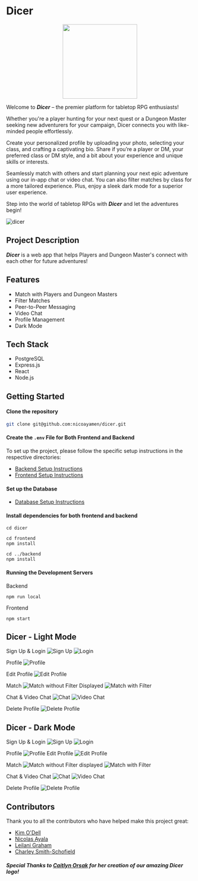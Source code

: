 # Dicer
<p align="center">
  <img width="200" height="200" src="frontend/public/dicer-2.png">
</p>

Welcome to ***Dicer*** – the premier platform for tabletop RPG enthusiasts! 

Whether you're a player hunting for your next quest or a Dungeon Master seeking new adventurers for your campaign, Dicer connects you with like-minded people effortlessly.

Create your personalized profile by uploading your photo, selecting your class, and crafting a captivating bio. Share if you’re a player or DM, your preferred class or DM style, and a bit about your experience and unique skills or interests.

Seamlessly match with others and start planning your next epic adventure using our in-app chat or video chat. You can also filter matches by class for a more tailored experience. Plus, enjoy a sleek dark mode for a superior user experience.

Step into the world of tabletop RPGs with ***Dicer*** and let the adventures begin!

![dicer](https://github.com/user-attachments/assets/1871d4b8-7524-4bd6-a4db-a4920993c5c6)

## Project Description
***Dicer*** is a web app that helps Players and Dungeon Master's connect with each other for future adventures!

## Features
* Match with Players and Dungeon Masters
* Filter Matches
* Peer-to-Peer Messaging
* Video Chat
* Profile Management
* Dark Mode


## Tech Stack
* PostgreSQL
* Express.js
* React
* Node.js


## Getting Started
#### Clone the repository

```sh
git clone git@github.com:nicoayamen/dicer.git
```

#### Create the `.env` File for Both Frontend and Backend
To set up the project, please follow the specific setup instructions in the respective directories:

- [Backend Setup Instructions](./backend/README.md)
- [Frontend Setup Instructions](./frontend/README.md)

#### Set up the Database
- [Database Setup Instructions](./backend/db/README.md)

#### Install dependencies for both frontend and backend
```
cd dicer

cd frontend
npm install

cd ../backend
npm install
```


####  Running the Development Servers
Backend

```cd backend
npm run local
```

Frontend
```cd frontend
npm start
```

## Dicer - Light Mode
Sign Up & Login
![Sign Up](<readme-screenshots/Sign Up.png>)
![Login](readme-screenshots/Login.png)

Profile
![Profile](<readme-screenshots/Profile .png>)

Edit Profile
![Edit Profile](<readme-screenshots/Edit Profile.png>)


Match
![Match without Filter Displayed](<readme-screenshots/Match without filter displayed.png>)
![Match with Filter](<readme-screenshots/Match Filter Displayed.png>)

Chat & Video Chat
![Chat](readme-screenshots/Chat.png)
![Video Chat](<readme-screenshots/Video Chat.png>)

Delete Profile
![Delete Profile](<readme-screenshots/Delete Profile.png>)



## Dicer - Dark Mode
Sign Up & Login
![Sign Up](<readme-screenshots/Sign Up - dark mode.png>)
![Login](<readme-screenshots/Login - dark mode.png>)

Profile
![Profile](<readme-screenshots/Profile - dark mode.png>)
Edit Profile
![Edit Profile](<readme-screenshots/Edit Profile - Dark Mode.png>)

Match
![Match without Filter displayed](<readme-screenshots/Match without filter displayed - dark mode.png>)
![Match with Filter](<readme-screenshots/Match Filter Displayed - dark mode.png>)

Chat & Video Chat
![Chat](<readme-screenshots/Chat - dark mode.png>)
![Video Chat](<readme-screenshots/Video Chat - dark mode.png>)

Delete Profile
![Delete Profile](<readme-screenshots/Delete Profile - dark mode.png>)


## Contributors

Thank you to all the contributors who have helped make this project great:

- [Kim O'Dell](https://github.com/kimodell)
- [Nicolas Ayala](https://github.com/nicoayamen)
- [Leilani Graham](https://github.com/oatmilkies)
- [Charley Smith-Schofield](https://github.com/charleysmithschofield)



##### Special Thanks to [Caitlyn Orsak](https://www.instagram.com/caitlynorsak/?hl=en) for her creation of our amazing Dicer logo!
